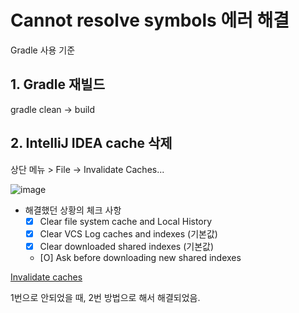 # Cannot resolve symbols 에러 해결
Gradle 사용 기준

## 1. Gradle 재빌드
gradle clean -> build

## 2. IntelliJ IDEA cache 삭제
상단 메뉴 > File -> Invalidate Caches...

![image](https://user-images.githubusercontent.com/34755287/158501755-97b0cb69-2870-4037-8c34-46b4d3abd098.png)

- 해결했던 상황의 체크 사항
  - [X] Clear file system cache and Local History
  - [X] Clear VCS Log caches and indexes (기본값)
  - [X] Clear downloaded shared indexes (기본값)
  - [O] Ask before downloading new shared indexes

[Invalidate caches](https://www.jetbrains.com/help/idea/2021.2/invalidate-caches.html)

1번으로 안되었을 때, 2번 방법으로 해서 해결되었음.